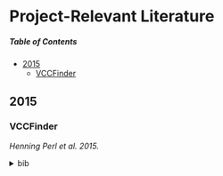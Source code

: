 # Project-Relevant Literature

##### Table of Contents
- [2015](#2015)
  * [VCCFinder](#vccfinder)

## 2015

### VCCFinder

_Henning Perl et al. 2015._
<details><summary>bib</summary>
<p>
```BibTeX
@inproceedings{perl2015vccfinder,
  title={VCCFinder}: {F}inding potential vulnerabilities in open-source projects to assist code audits},
  author={Perl, Henning and Dechand, Sergej and Smith, Matthew and Arp, Daniel and Yamaguchi, Fabian and Rieck, Konrad and Fahl, Sascha and Acar, Yasemin},
  booktitle={{Proceedings of the 22nd ACM SIGSAC Conference on Computer and Communications Security}},
  pages={426--437},
  year={2015},
  organization={ACM}
}
```
</p>
</details>

